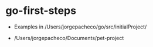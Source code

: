 # go-first-steps

- Examples in /Users/jorgepacheco/go/src/initialProject/

- /Users/jorgepacheco/Documents/pet-project


